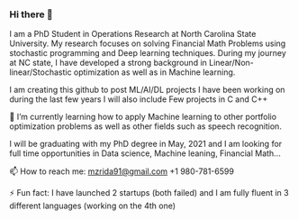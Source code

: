 ### Hi there 👋
I am a PhD Student in Operations Research at North Carolina State University. My research focuses on solving Financial Math Problems using stochastic programming and Deep learning techniques. During my journey at NC state, I have developed a strong background in Linear/Non-linear/Stochastic optimization as well as in Machine learning.

I am creating this github to post ML/AI/DL projects I have been working on during the last few years
I will also include Few projects in C and C++ 

🌱 I’m currently learning how to apply Machine learning to other portfolio optimization problems as well as other fields such as speech recognition.

I will be graduating with my PhD degree in May, 2021 and I am looking for full time opportunities in Data science, Machine leaning, Financial Math...


📫 How to reach me: mzrida91@gmail.com
                    +1 980-781-6599
                    
⚡ Fun fact: I have launched 2 startups (both failed) and I am fully fluent in 3 different languages (working on the 4th one)
<!--
**mzrida/mzrida** is a ✨ _special_ ✨ repository because its `README.md` (this file) appears on your GitHub profile.

Here are some ideas to get you started:

- 🔭 I’m currently working on ...
- 🌱 I’m currently learning ...
- 👯 I’m looking to collaborate on ...
- 🤔 I’m looking for help with ...
- 💬 Ask me about ...
- 📫 How to reach me: ...
- 😄 Pronouns: ...
- ⚡ Fun fact: ...
-->
